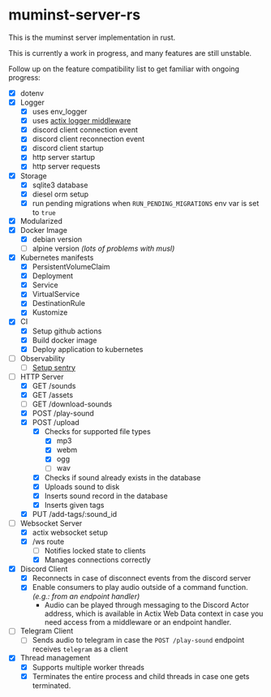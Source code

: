 # muminst-server-rs

This is the muminst server implementation in rust.

This is currently a work in progress, and many features are still unstable.

Follow up on the feature compatibility list to get familiar with ongoing progress:

- [x] dotenv 
- [x] Logger
    - [x] uses env_logger
    - [x] uses [actix logger middleware](https://actix.rs/actix-web/actix_web/middleware/struct.Logger.html)
    - [x] discord client connection event 
    - [x] discord client reconnection event
    - [x] discord client startup
    - [x] http server startup
    - [x] http server requests
- [x] Storage
    - [x] sqlite3 database
    - [x] diesel orm setup
    - [x] run pending migrations when `RUN_PENDING_MIGRATIONS` env var is set to `true`
- [x] Modularized
- [x] Docker Image
    - [x] debian version
    - [ ] alpine version _(lots of problems with musl)_
- [x] Kubernetes manifests
    - [x] PersistentVolumeClaim
    - [x] Deployment
    - [x] Service
    - [x] VirtualService
    - [x] DestinationRule 
    - [x] Kustomize
- [x] CI
    - [x] Setup github actions
    - [x] Build docker image
    - [x] Deploy application to kubernetes
- [ ] Observability
    - [ ] [Setup sentry](https://docs.sentry.io/platforms/rust/guides/actix-web/)
- [ ] HTTP Server
    - [x] GET /sounds
    - [x] GET /assets
    - [ ] GET /download-sounds
    - [x] POST /play-sound
    - [x] POST /upload
        - [x] Checks for supported file types
            - [x] mp3
            - [x] webm
            - [x] ogg
            - [ ] wav
        - [x] Checks if sound already exists in the database
        - [x] Uploads sound to disk
        - [x] Inserts sound record in the database
        - [x] Inserts given tags
    - [x] PUT /add-tags/:sound_id
- [ ] Websocket Server
    - [x] actix websocket setup 
    - [x] /ws route
        - [ ] Notifies locked state to clients
        - [x] Manages connections correctly
- [x] Discord Client
    - [x] Reconnects in case of disconnect events from the discord server
    - [x] Enable consumers to play audio outside of a command function. _(e.g.: from an endpoint handler)_
      - Audio can be played through messaging to the Discord Actor address, which is available in Actix Web Data context in case you need access from a middleware or an endpoint handler.
- [ ] Telegram Client
    - [ ] Sends audio to telegram in case the `POST /play-sound` endpoint receives `telegram` as a client
- [x] Thread management
    - [x] Supports multiple worker threads
    - [x] Terminates the entire process and child threads in case one gets terminated.
